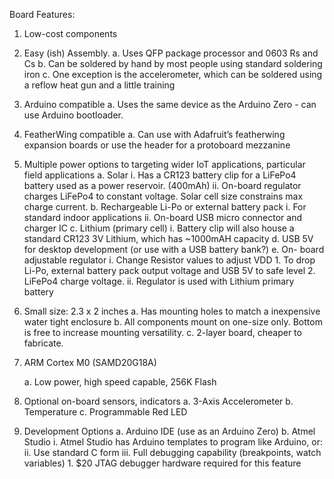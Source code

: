 Board Features:

1. Low-cost components 

2. Easy (ish) Assembly. 
    a. Uses QFP package processor and 0603 Rs and Cs 
    b. Can be soldered by hand by most people using standard soldering iron 
    c. One exception is the accelerometer, which can be soldered using a reflow heat gun and a little training

3. Arduino compatible 
    a. Uses the same device as the Arduino Zero - can use Arduino bootloader. 

4. FeatherWing compatible 
    a. Can use with Adafruit’s featherwing expansion boards or use the header for a protoboard mezzanine 

5. Multiple power options to targeting wider IoT applications, particular field applications 
    a. Solar 
        i. Has a CR123 battery clip for a LiFePo4 battery used as a power reservoir. (400mAh) 
        ii. On-board regulator charges LiFePo4 to constant voltage. Solar cell size constrains max charge current. 
    b. Rechargeable Li-Po or external battery pack 
        i. For standard indoor applications 
        ii. On-board USB micro connector and charger IC 
    c. Lithium (primary cell) 
        i. Battery clip will also house a standard CR123 3V Lithium, which has ~1000mAH capacity 
    d. USB 5V for desktop development (or use with a USB battery bank?) 
    e. On- board adjustable regulator 
        i. Change Resistor values to adjust VDD 
            1. To drop Li-Po, external battery pack output voltage and USB 5V to safe level 
            2. LiFePo4 charge voltage. 
        ii. Regulator is used with Lithium primary battery 

6. Small size: 2.3 x 2 inches 
    a. Has mounting holes to match a inexpensive water tight enclosure 
    b. All components mount on one-size only. Bottom is free to increase mounting versatility. 
    c. 2-layer board, cheaper to fabricate. 

7. ARM Cortex M0 (SAMD20G18A) 

    a. Low power, high speed capable, 256K Flash 

8. Optional on-board sensors, indicators 
    a. 3-Axis Accelerometer 
    b. Temperature 
    c. Programmable Red LED 

9. Development Options 
    a. Arduino IDE (use as an Arduino Zero) 
    b. Atmel Studio 
        i. Atmel Studio has Arduino templates to program like Arduino, or: 
        ii. Use standard C form 
        iii. Full debugging capability (breakpoints, watch variables) 
            1. $20 JTAG debugger hardware required for this feature   


